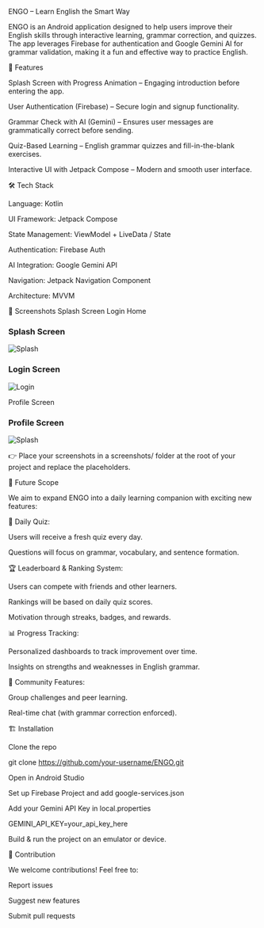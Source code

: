 ENGO – Learn English the Smart Way

ENGO is an Android application designed to help users improve their English skills through interactive learning, grammar correction, and quizzes. The app leverages Firebase for authentication and Google Gemini AI for grammar validation, making it a fun and effective way to practice English.

🚀 Features

Splash Screen with Progress Animation – Engaging introduction before entering the app.

User Authentication (Firebase) – Secure login and signup functionality.

Grammar Check with AI (Gemini) – Ensures user messages are grammatically correct before sending.

Quiz-Based Learning – English grammar quizzes and fill-in-the-blank exercises.

Interactive UI with Jetpack Compose – Modern and smooth user interface.

🛠️ Tech Stack

Language: Kotlin

UI Framework: Jetpack Compose

State Management: ViewModel + LiveData / State

Authentication: Firebase Auth

AI Integration: Google Gemini API

Navigation: Jetpack Navigation Component

Architecture: MVVM

📱 Screenshots
Splash Screen	Login	Home
### Splash Screen
![Splash](screenshots/splash.jpg)

### Login Screen
![Login](screenshots/login.png)


Profile Screen	
### Profile Screen
![Splash](screenshots/profile.jpg)


👉 Place your screenshots in a screenshots/ folder at the root of your project and replace the placeholders.

🔮 Future Scope

We aim to expand ENGO into a daily learning companion with exciting new features:

📅 Daily Quiz:

Users will receive a fresh quiz every day.

Questions will focus on grammar, vocabulary, and sentence formation.

🏆 Leaderboard & Ranking System:

Users can compete with friends and other learners.

Rankings will be based on daily quiz scores.

Motivation through streaks, badges, and rewards.

📊 Progress Tracking:

Personalized dashboards to track improvement over time.

Insights on strengths and weaknesses in English grammar.

🤝 Community Features:

Group challenges and peer learning.

Real-time chat (with grammar correction enforced).

🏗️ Installation

Clone the repo

git clone https://github.com/your-username/ENGO.git


Open in Android Studio

Set up Firebase Project and add google-services.json

Add your Gemini API Key in local.properties

GEMINI_API_KEY=your_api_key_here


Build & run the project on an emulator or device.

🤝 Contribution

We welcome contributions! Feel free to:

Report issues

Suggest new features

Submit pull requests

